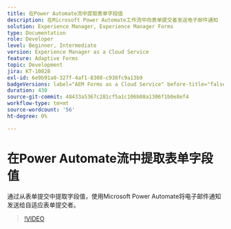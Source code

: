```yaml
---
title: 在Power Automate流中提取表单字段值
description: 在Microsoft Power Automate工作流中向表单提交者发送电子邮件通知
solution: Experience Manager, Experience Manager Forms
type: Documentation
role: Developer
level: Beginner, Intermediate
version: Experience Manager as a Cloud Service
feature: Adaptive Forms
topic: Development
jira: KT-10828
exl-id: 6e9b91a0-327f-4af1-8308-c938fc9a13b9
badgeVersions: label="AEM Forms as a Cloud Service" before-title="false"
duration: 430
source-git-commit: 48433a5367c281cf5a1c106b08a1306f1b0e8ef4
workflow-type: tm+mt
source-wordcount: '56'
ht-degree: 0%

---
```


# 在Power Automate流中提取表单字段值

通过从表单提交中提取字段值，使用Microsoft Power Automate将电子邮件通知发送给自适应表单提交者。

>[!VIDEO](https://video.tv.adobe.com/v/345957?quality=12&learn=on)

